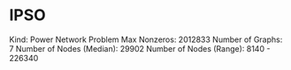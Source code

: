 # IPSO

Kind: Power Network Problem
Max Nonzeros: 2012833
Number of Graphs: 7
Number of Nodes (Median): 29902
Number of Nodes (Range): 8140 - 226340
